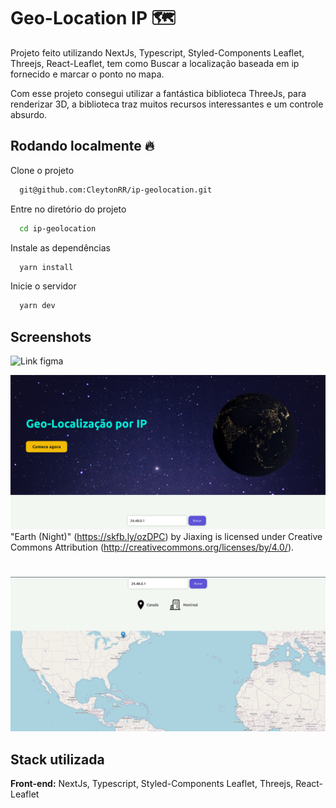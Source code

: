 # Geo-Location IP :world_map:

Projeto feito utilizando NextJs, Typescript, Styled-Components Leaflet, Threejs, React-Leaflet, tem como
Buscar a localização baseada em ip fornecido e marcar o ponto no mapa.
 
Com esse projeto consegui utilizar a fantástica biblioteca ThreeJs, para renderizar
3D, a biblioteca traz muitos recursos interessantes e um controle absurdo.

## Rodando localmente :fire: 

Clone o projeto

```bash
  git@github.com:CleytonRR/ip-geolocation.git
```

Entre no diretório do projeto

```bash
  cd ip-geolocation
```

Instale as dependências

```bash
  yarn install
```

Inicie o servidor

```bash
  yarn dev
```


## Screenshots
![Link figma](https://www.figma.com/file/LWVFUSylXuuRlNnqUfI8Sr/Geolocation?node-id=0%3A1&t=S9zAWqeHejbnHgev-1)

![Hero](https://raw.githubusercontent.com/CleytonRR/ip-geolocation/main/src/assets/hero.png)
"Earth (Night)" (https://skfb.ly/ozDPC) by Jiaxing is licensed under Creative Commons Attribution (http://creativecommons.org/licenses/by/4.0/).

#

![Map](https://github.com/CleytonRR/ip-geolocation/blob/main/src/assets/map.png?raw=true)


## Stack utilizada

**Front-end:** NextJs, Typescript, Styled-Components Leaflet, Threejs, React-Leaflet



